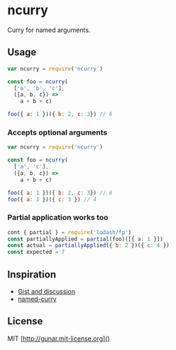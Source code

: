 # ncurry

Curry for named arguments.

## Usage

```js
var ncurry = require('ncurry')

const foo = ncurry(
  ['a', 'b', 'c'],
  ({a, b, c}) =>
    a + b + c)

foo({ a: 1 })({ b: 2, c: 3}) // 6
```

### Accepts optional arguments

```js
var ncurry = require('ncurry')

const foo = ncurry(
  ['a', 'c'],
  ({a, b, c}) =>
    a + b + c)

foo({ a: 1 })({ b: 2, c: 3}) // 6
foo({ a: 1 })({ c: 3 }) // 4
```

### Partial application works too

```js
cont { partial } = require('lodash/fp')
const partiallyApplied = partial(foo)([{ a: 1 }])
const actual = partiallyApplied({ b: 2 })({ c: 4 })
const expected = 7
```

## Inspiration

- [Gist and discussion](https://gist.github.com/gunar/1268c997ca66343f060dbca07aee67bd)
- [named-curry](https://github.com/rjmk/named-curry)

## License

MIT [http://gunar.mit-license.org]()
